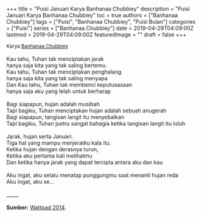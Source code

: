 +++
title = "Puisi Januari Karya Banhanaa Chubbiey"
description = "Puisi Januari Karya Banhanaa Chubbiey"
toc = true
authors = ["Banhanaa Chubbiey"]
tags = ["Puisi", "Banhanaa Chubbiey", "Puisi Bulan"]
categories = ["Puisi"]
series = ["Banhanaa Chubbiey"]
date = 2019-04-29T04:09:00Z
lastmod = 2019-04-29T04:09:00Z
featuredImage = ""
draft = false
+++

<div style="text-align: justify;">
<div style="font-size: small;">Karya <a href="/authors/banhanaa-chubbiey/" target="_blank">Banhanaa Chubbiey</a></div><br />
Kau tahu, Tuhan tak menciptakan jarak<br />hanya saja kita yang tak saling bertemu.<br />Kau tahu, Tuhan tak menciptakan penghalang<br />hanya saja kita yang tak saling menyapa<br />Dan Kau tahu, Tuhan tak membenci keputusasaan<br />hanya saja aku yang lelah untuk berharap<br /><br />Bagi siapapun, hujan adalah musibah<br />Tapi bagiku, Tuhan menciptakan hujan adalah sebuah anugerah<br />Bagi siapapun, tangisan langit itu menyebalkan<br />Tapi bagiku, Tuhan justru sangat bahagia ketika tangisan langit itu luluh<br /><br />Jarak, hujan serta Januari.<br />Tiga hal yang mampu menjeratku kala itu.<br />Ketika hujan dengan derasnya turun, <br />Ketika aku pertama kali melihatmu<br />Dan ketika hanya jarak yang dapat tercipta antara aku dan kau<br /><br />Aku ingat, aku selalu menatap punggungmu saat menanti hujan reda<br />Aku ingat, aku se...<br /><br />
_____<br /><br />
<b>Sumber:</b> <a href="https://www.wattpad.com/story/14578762-puisi-januari" target="_blank">Wattpad 2014</a>.</div>
